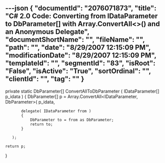 ---json
{
  "documentId": "2076071873",
  "title": "C# 2.0 Code: Converting from IDataParameter to DbParameter[] with Array.ConvertAll&lt;&gt;() and an Anonymous Delegate",
  "documentShortName": "",
  "fileName": "",
  "path": "",
  "date": "8/29/2007 12:15:09 PM",
  "modificationDate": "8/29/2007 12:15:09 PM",
  "templateId": "",
  "segmentId": "83",
  "isRoot": "False",
  "isActive": "True",
  "sortOrdinal": "",
  "clientId": "",
  "tag": ""
}
---

private static DbParameter[] ConvertAllToDbParameter
    ( IDataParameter[] p_idata )
{
    DbParameter[] p =
        Array.ConvertAll&lt;IDataParameter, DbParameter&gt;( p_idata,

           delegate( IDataParameter from )
           {
               DbParameter to = from as DbParameter;
               return to;
           }

       );

    return p;
}
